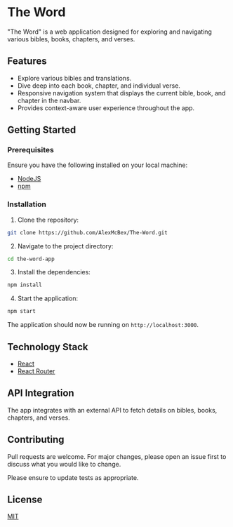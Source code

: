 # The Word

"The Word" is a web application designed for exploring and navigating various bibles, books, chapters, and verses.

<!-- ![App Screenshot](link-to-your-app-screenshot-here.png)  -->

<!-- *Screenshot of "The Word" App.* -->

## Features

- Explore various bibles and translations.
- Dive deep into each book, chapter, and individual verse.
- Responsive navigation system that displays the current bible, book, and chapter in the navbar.
- Provides context-aware user experience throughout the app.

## Getting Started

### Prerequisites

Ensure you have the following installed on your local machine:

- [NodeJS](https://nodejs.org/)
- [npm](https://npmjs.com/)

### Installation

1. Clone the repository:

```bash
git clone https://github.com/AlexMcBex/The-Word.git
```

2. Navigate to the project directory:

```bash
cd the-word-app
```

3. Install the dependencies:

```bash
npm install
```

4. Start the application:

```bash
npm start
```

The application should now be running on `http://localhost:3000`.

## Technology Stack

- [React](https://reactjs.org/)
- [React Router](https://reactrouter.com/)

## API Integration

The app integrates with an external API to fetch details on bibles, books, chapters, and verses.

## Contributing

Pull requests are welcome. For major changes, please open an issue first to discuss what you would like to change.

Please ensure to update tests as appropriate.

## License

[MIT](https://choosealicense.com/licenses/mit/)

